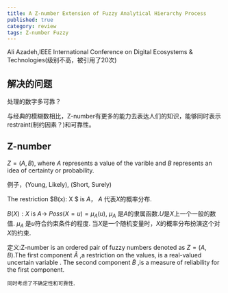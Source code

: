 ```yaml
---
title: A Z-number Extension of Fuzzy Analytical Hierarchy Process
published: true
category: review
tags: Z-number Fuzzy
---
```


Ali Azadeh,IEEE International Conference on Digital Ecosystems & Technologies(级别不高，被引用了20次)

## 解决的问题

处理的数字多可靠？

与经典的模糊数相比，Z-number有更多的能力去表达人们的知识，能够同时表示restraint(制约因素？)和可靠性。

## Z-number

$Z= (A,B)$, where $A$ represents a value of the varible and $B$ represents an idea of certainty or probability.

例子，(Young, Likely), (Short, Surely)

The restriction $B(x): X $ is $A$， $A$ 代表$X$的概率分布.

$B(X):X$ is $A\to$ $Poss(X=u)=\mu_A(u)$, $\mu_A$ 是$A$的隶属函数.$U$是$X$上一个一般的数值. $\mu_A$ 是$u$符合约束条件的程度.
当$X$是一个随机变量时，$X$的概率分布扮演这个对$X$的约束.

定义:Z-number is an ordered pair of fuzzy numbers denoted as $Z= (A,B)$.The first component $\tilde{A}$ ,a restriction on the values, is a real-valued uncertain variable . The second component $\tilde{B}$ ,is a measure of reliability for the first component.

`同时考虑了不确定性和可靠性`.
